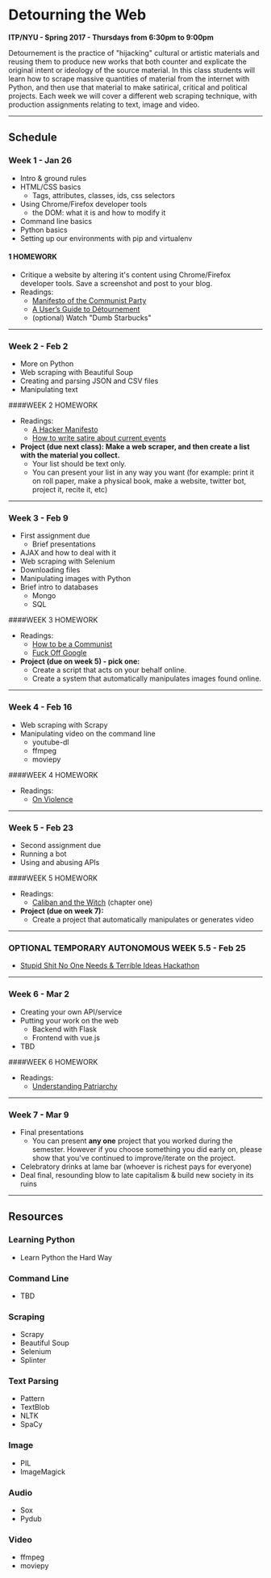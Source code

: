 # Detourning the Web
**ITP/NYU - Spring 2017 - Thursdays from 6:30pm to 9:00pm**

Detournement is the practice of "hijacking" cultural or artistic materials and reusing them to produce new works that both counter and explicate the original intent or ideology of the source material. In this class students will learn how to scrape massive quantities of material from the internet with Python, and then use that material to make satirical, critical and political projects. Each week we will cover a different web scraping technique, with production assignments relating to text, image and video.

***

## Schedule

### Week 1 - Jan 26
* Intro & ground rules
* HTML/CSS basics
 	* Tags, attributes, classes, ids, css selectors
* Using Chrome/Firefox developer tools
	* the DOM: what it is and how to modify it
* Command line basics
* Python basics
* Setting up our environments with pip and virtualenv

#### 1 HOMEWORK
* Critique a website by altering it's content using Chrome/Firefox developer tools. Save a screenshot and post to your blog.
* Readings:
	* [Manifesto of the Communist Party](https://www.marxists.org/archive/marx/works/1848/communist-manifesto/)
	* [A User’s Guide to Détournement](http://www.bopsecrets.org/SI/detourn.htm)
	* (optional) Watch "Dumb Starbucks"


***
 
### Week 2 - Feb 2 
* More on Python
* Web scraping with Beautiful Soup
* Creating and parsing JSON and CSV files
* Manipulating text

####WEEK 2 HOMEWORK
* Readings:
	* [A Hacker Manifesto](http://www.neme.org/texts/hacker-manifesto)
	* [How to write satire about current events](http://www.wikihow.com/Write-Satire-About-Current-Events)
* **Project (due next class): Make a web scraper, and then create a list with the material you collect.**
 	* Your list should be text only.
	* You can present your list in any way you want (for example: print it on roll paper, make a physical book, make a website, twitter bot, project it, recite it, etc)

***

### Week 3 - Feb 9
* First assignment due
	* Brief presentations
* AJAX and how to deal with it
* Web scraping with Selenium
* Downloading files
* Manipulating images with Python
* Brief intro to databases
	* Mongo
	* SQL

####WEEK 3 HOMEWORK
* Readings:
	* [How to be a Communist](http://www.wikihow.com/Be-a-Communist)
	* [Fuck Off Google](https://events.ccc.de/congress/2014/Fahrplan/system/attachments/2530/original/fuckoffgoogleeng.pdf)
* **Project (due on week 5) - pick one:**
	* Create a script that acts on your behalf online.
	* Create a system that automatically manipulates images found online. 

***

### Week 4 - Feb 16
* Web scraping with Scrapy
* Manipulating video on the command line
	* youtube-dl
	* ffmpeg
	* moviepy

	
####WEEK 4 HOMEWORK
* Readings:
	* [On Violence](http://abahlali.org/files/On_Violence.pdf)

***

### Week 5 - Feb 23
* Second assignment due
* Running a bot
* Using and abusing APIs

####WEEK 5 HOMEWORK
* Readings:
	* [Caliban and the Witch](https://libcom.org/files/Caliban%20and%20the%20Witch.pdf) (chapter one)
* **Project (due on week 7):**
	* Create a project that automatically manipulates or generates video

***

### OPTIONAL TEMPORARY AUTONOMOUS WEEK 5.5 - Feb 25
* [Stupid Shit No One Needs & Terrible Ideas Hackathon](http://stupidhackathon.com)
	
***

### Week 6 - Mar 2
* Creating your own API/service
* Putting your work on the web
	* Backend with Flask
	* Frontend with vue.js
* TBD

####WEEK 6 HOMEWORK
* Readings:
	* [Understanding Patriarchy](http://imaginenoborders.org/pdf/zines/UnderstandingPatriarchy.pdf)

***

### Week 7 - Mar 9
* Final presentations
	* You can present **any one** project that you worked during the semester. However if you choose something you did early on, please show that you've continued to improve/iterate on the project.
* Celebratory drinks at lame bar (whoever is richest pays for everyone)
* Deal final, resounding blow to late capitalism & build new society in its ruins

*** 

## Resources

### Learning Python
* Learn Python the Hard Way

### Command Line
* TBD

### Scraping
* Scrapy
* Beautiful Soup
* Selenium
* Splinter

### Text Parsing
* Pattern
* TextBlob
* NLTK
* SpaCy

### Image
* PIL
* ImageMagick

### Audio
* Sox
* Pydub

### Video
* ffmpeg
* moviepy
